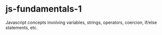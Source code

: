 # js-fundamentals-1
Javascript concepts involving variables, strings, operators, coercion, if/else statements, etc.
